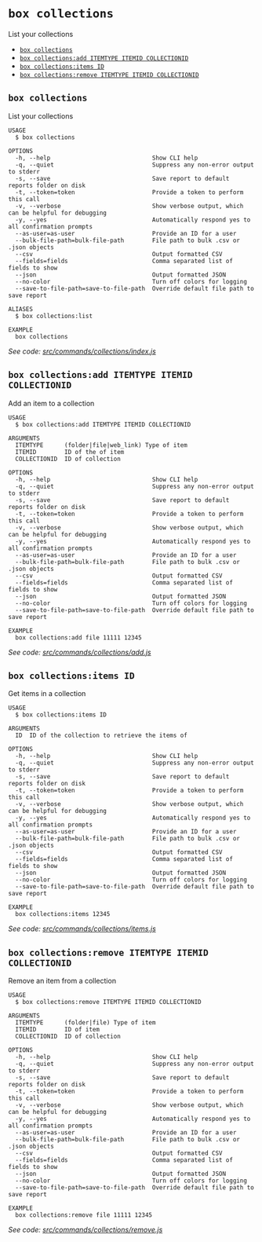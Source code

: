 `box collections`
=================

List your collections

* [`box collections`](#box-collections)
* [`box collections:add ITEMTYPE ITEMID COLLECTIONID`](#box-collectionsadd-itemtype-itemid-collectionid)
* [`box collections:items ID`](#box-collectionsitems-id)
* [`box collections:remove ITEMTYPE ITEMID COLLECTIONID`](#box-collectionsremove-itemtype-itemid-collectionid)

## `box collections`

List your collections

```
USAGE
  $ box collections

OPTIONS
  -h, --help                             Show CLI help
  -q, --quiet                            Suppress any non-error output to stderr
  -s, --save                             Save report to default reports folder on disk
  -t, --token=token                      Provide a token to perform this call
  -v, --verbose                          Show verbose output, which can be helpful for debugging
  -y, --yes                              Automatically respond yes to all confirmation prompts
  --as-user=as-user                      Provide an ID for a user
  --bulk-file-path=bulk-file-path        File path to bulk .csv or .json objects
  --csv                                  Output formatted CSV
  --fields=fields                        Comma separated list of fields to show
  --json                                 Output formatted JSON
  --no-color                             Turn off colors for logging
  --save-to-file-path=save-to-file-path  Override default file path to save report

ALIASES
  $ box collections:list

EXAMPLE
  box collections
```

_See code: [src/commands/collections/index.js](https://github.com/box/boxcli/blob/v3.1.0/src/commands/collections/index.js)_

## `box collections:add ITEMTYPE ITEMID COLLECTIONID`

Add an item to a collection

```
USAGE
  $ box collections:add ITEMTYPE ITEMID COLLECTIONID

ARGUMENTS
  ITEMTYPE      (folder|file|web_link) Type of item
  ITEMID        ID of the of item
  COLLECTIONID  ID of collection

OPTIONS
  -h, --help                             Show CLI help
  -q, --quiet                            Suppress any non-error output to stderr
  -s, --save                             Save report to default reports folder on disk
  -t, --token=token                      Provide a token to perform this call
  -v, --verbose                          Show verbose output, which can be helpful for debugging
  -y, --yes                              Automatically respond yes to all confirmation prompts
  --as-user=as-user                      Provide an ID for a user
  --bulk-file-path=bulk-file-path        File path to bulk .csv or .json objects
  --csv                                  Output formatted CSV
  --fields=fields                        Comma separated list of fields to show
  --json                                 Output formatted JSON
  --no-color                             Turn off colors for logging
  --save-to-file-path=save-to-file-path  Override default file path to save report

EXAMPLE
  box collections:add file 11111 12345
```

_See code: [src/commands/collections/add.js](https://github.com/box/boxcli/blob/v3.1.0/src/commands/collections/add.js)_

## `box collections:items ID`

Get items in a collection

```
USAGE
  $ box collections:items ID

ARGUMENTS
  ID  ID of the collection to retrieve the items of

OPTIONS
  -h, --help                             Show CLI help
  -q, --quiet                            Suppress any non-error output to stderr
  -s, --save                             Save report to default reports folder on disk
  -t, --token=token                      Provide a token to perform this call
  -v, --verbose                          Show verbose output, which can be helpful for debugging
  -y, --yes                              Automatically respond yes to all confirmation prompts
  --as-user=as-user                      Provide an ID for a user
  --bulk-file-path=bulk-file-path        File path to bulk .csv or .json objects
  --csv                                  Output formatted CSV
  --fields=fields                        Comma separated list of fields to show
  --json                                 Output formatted JSON
  --no-color                             Turn off colors for logging
  --save-to-file-path=save-to-file-path  Override default file path to save report

EXAMPLE
  box collections:items 12345
```

_See code: [src/commands/collections/items.js](https://github.com/box/boxcli/blob/v3.1.0/src/commands/collections/items.js)_

## `box collections:remove ITEMTYPE ITEMID COLLECTIONID`

Remove an item from a collection

```
USAGE
  $ box collections:remove ITEMTYPE ITEMID COLLECTIONID

ARGUMENTS
  ITEMTYPE      (folder|file) Type of item
  ITEMID        ID of item
  COLLECTIONID  ID of collection

OPTIONS
  -h, --help                             Show CLI help
  -q, --quiet                            Suppress any non-error output to stderr
  -s, --save                             Save report to default reports folder on disk
  -t, --token=token                      Provide a token to perform this call
  -v, --verbose                          Show verbose output, which can be helpful for debugging
  -y, --yes                              Automatically respond yes to all confirmation prompts
  --as-user=as-user                      Provide an ID for a user
  --bulk-file-path=bulk-file-path        File path to bulk .csv or .json objects
  --csv                                  Output formatted CSV
  --fields=fields                        Comma separated list of fields to show
  --json                                 Output formatted JSON
  --no-color                             Turn off colors for logging
  --save-to-file-path=save-to-file-path  Override default file path to save report

EXAMPLE
  box collections:remove file 11111 12345
```

_See code: [src/commands/collections/remove.js](https://github.com/box/boxcli/blob/v3.1.0/src/commands/collections/remove.js)_
